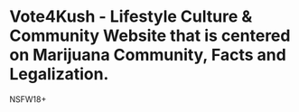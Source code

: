 # Vote4Kush - Lifestyle Culture & Community Website that is centered on Marijuana Community, Facts and Legalization.
NSFW18+
